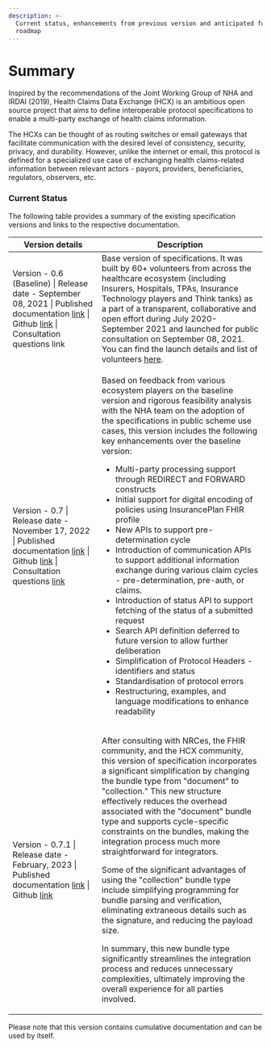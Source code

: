 ```yaml
---
description: >-
  Current status, enhancements from previous version and anticipated future
  roadmap
---
```


# Summary

Inspired by the recommendations of the Joint Working Group of NHA and IRDAI (2019), Health Claims Data Exchange (HCX) is an ambitious open source project that aims to define interoperable protocol specifications to enable a multi-party exchange of health claims information.

The HCXs can be thought of as routing switches or email gateways that facilitate communication with the desired level of consistency, security, privacy, and durability. However, unlike the internet or email, this protocol is defined for a specialized use case of exchanging health claims-related information between relevant actors - payors, providers, beneficiaries, regulators, observers, etc.

### Current Status

The following table provides a summary of the existing specification versions and links to the respective documentation.

| Version details                                                                                                                                                                                                                                                                                       | Description                                                                                                                                                                                                                                                                                                                                                                                                                                                                                                                                                                                                                                                                                                                                                                                                                                                                                                                                                                                                                                                                  |
| ----------------------------------------------------------------------------------------------------------------------------------------------------------------------------------------------------------------------------------------------------------------------------------------------------- | ---------------------------------------------------------------------------------------------------------------------------------------------------------------------------------------------------------------------------------------------------------------------------------------------------------------------------------------------------------------------------------------------------------------------------------------------------------------------------------------------------------------------------------------------------------------------------------------------------------------------------------------------------------------------------------------------------------------------------------------------------------------------------------------------------------------------------------------------------------------------------------------------------------------------------------------------------------------------------------------------------------------------------------------------------------------------------- |
| Version - 0.6 (Baseline) \| Release date - September 08, 2021 \| Published documentation [link](https://docs.swasth.app/hcx-specifications/) \| Github [link](https://github.com/Swasth-Digital-Health-Foundation/hcx-specs) \| Consultation questions link                                           | Base version of specifications. It was built by 60+ volunteers from across the healthcare ecosystem (including Insurers, Hospitals, TPAs, Insurance Technology players and Think tanks) as a part of a transparent, collaborative and open effort during July 2020-September 2021 and launched for public consultation on September 08, 2021. You can find the launch details and list of volunteers [here](https://hcx.swasth.app).                                                                                                                                                                                                                                                                                                                                                                                                                                                                                                                                                                                                                                         |
| Version - 0.7 \| Release date - November 17, 2022 \| Published documentation [link](https://docs.hcxprotocol.io/) \| Github [link](https://github.com/Swasth-Digital-Health-Foundation/hcx-specs/tree/v0.7) \| Consultation questions [link](https://github.com/hcx-project/hcx-specs/discussions/69) | <p>Based on feedback from various ecosystem players on the baseline version and rigorous feasibility analysis with the NHA team on the adoption of the specifications in public scheme use cases, this version includes the following key enhancements over the baseline version:</p><ul><li>Multi-party processing support through REDIRECT and FORWARD constructs</li><li>Initial support for digital encoding of policies using InsurancePlan FHIR profile</li><li>New APIs to support pre-determination cycle</li><li>Introduction of communication APIs to support additional information exchange during various claim cycles - pre-determination, pre-auth, or claims.</li><li>Introduction of status API to support fetching of the status of a submitted request</li><li>Search API definition deferred to future version to allow further deliberation</li><li>Simplification of Protocol Headers - identifiers and status</li><li>Standardisation of protocol errors</li><li>Restructuring, examples, and language modifications to enhance readability</li></ul> |
| Version - 0.7.1 \| Release date - February, 2023 \| Published documentation [link](https://docs.hcxprotocol.io/v/v0.7.1/) \| Github [link](https://github.com/hcx-project/hcx-specs)                                                                                                                  | <p>After consulting with NRCes, the FHIR community, and the HCX community, this version of specification incorporates a significant simplification by changing the bundle type from "document" to "collection." This new structure effectively reduces the overhead associated with the "document" bundle type and supports cycle-specific constraints on the bundles, making the integration process much more straightforward for integrators.</p><p></p><p>Some of the significant advantages of using the "collection" bundle type include simplifying programming for bundle parsing and verification, eliminating extraneous details such as the signature, and reducing the payload size.</p><p></p><p>In summary, this new bundle type significantly streamlines the integration process and reduces unnecessary complexities, ultimately improving the overall experience for all parties involved.</p>                                                                                                                                                             |

Please note that this version contains cumulative documentation and can be used by itself.
